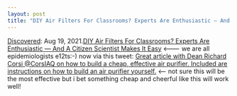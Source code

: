 ```yaml
---
layout: post
title: "DIY Air Filters For Classrooms? Experts Are Enthusiastic — And A Citizen Scientist Makes It Easy"
---
```

[Discovered](http://rolandtanglao.com/2020/07/29/p1-blogthis-checkvist-list-links-to-blog/): Aug 19, 2021.[DIY Air Filters For Classrooms? Experts Are Enthusiastic — And A Citizen Scientist Makes It Easy](https://www.wgbh.org/news/local-news/2021/08/17/diy-air-filters-for-classrooms-experts-are-enthusiastic-and-a-citizen-scientist-makes-it-easy) <--- we are all epidemiologists e12ts:-)  now via this tweet: [Great article with Dean Richard Corsi @CorsIAQ on how to build a cheap, effective air purifier. Included are instructions on how to build an air purifier yourself.](https://twitter.com/MCECSpdx/status/1428458829562322946) <-- not sure this will be the most effective but i bet something cheap and cheerful like this will work well!
